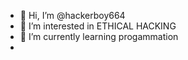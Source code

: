 - 👋 Hi, I’m @hackerboy664
- 👀 I’m interested in ETHICAL HACKING
- 🌱 I’m currently learning progammation
- 

<!---
hackerboy664/hackerboy664 is a ✨ special ✨ repository because its `README.md` (this file) appears on your GitHub profile.
You can click the Preview link to take a look at your changes.
--->
